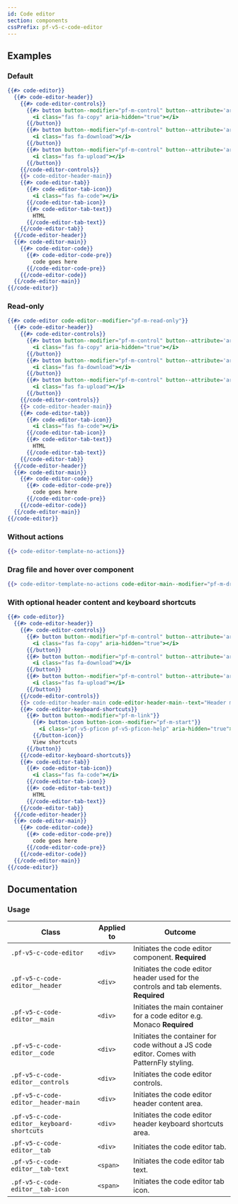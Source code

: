 ```yaml
---
id: Code editor
section: components
cssPrefix: pf-v5-c-code-editor
---
```


## Examples
### Default
```hbs
{{#> code-editor}}
  {{#> code-editor-header}}
    {{#> code-editor-controls}}
      {{#> button button--modifier="pf-m-control" button--attribute='aria-label="Copy to clipboard"'}}
        <i class="fas fa-copy" aria-hidden="true"></i>
      {{/button}}
      {{#> button button--modifier="pf-m-control" button--attribute='aria-label="Download code"'}}
        <i class="fas fa-download"></i>
      {{/button}}
      {{#> button button--modifier="pf-m-control" button--attribute='aria-label="Upload code"'}}
        <i class="fas fa-upload"></i>
      {{/button}}
    {{/code-editor-controls}}
    {{> code-editor-header-main}}
    {{#> code-editor-tab}}
      {{#> code-editor-tab-icon}}
        <i class="fas fa-code"></i>
      {{/code-editor-tab-icon}}
      {{#> code-editor-tab-text}}
        HTML
      {{/code-editor-tab-text}}
    {{/code-editor-tab}}
  {{/code-editor-header}}
  {{#> code-editor-main}}
    {{#> code-editor-code}}
      {{#> code-editor-code-pre}}
        code goes here
      {{/code-editor-code-pre}}
    {{/code-editor-code}}
  {{/code-editor-main}}
{{/code-editor}}
```

### Read-only
```hbs
{{#> code-editor code-editor--modifier="pf-m-read-only"}}
  {{#> code-editor-header}}
    {{#> code-editor-controls}}
      {{#> button button--modifier="pf-m-control" button--attribute='aria-label="Copy to clipboard"'}}
        <i class="fas fa-copy" aria-hidden="true"></i>
      {{/button}}
      {{#> button button--modifier="pf-m-control" button--attribute='aria-label="Download code"'}}
        <i class="fas fa-download"></i>
      {{/button}}
      {{#> button button--modifier="pf-m-control" button--attribute='aria-label="Upload code" disabled'}}
        <i class="fas fa-upload"></i>
      {{/button}}
    {{/code-editor-controls}}
    {{> code-editor-header-main}}
    {{#> code-editor-tab}}
      {{#> code-editor-tab-icon}}
        <i class="fas fa-code"></i>
      {{/code-editor-tab-icon}}
      {{#> code-editor-tab-text}}
        HTML
      {{/code-editor-tab-text}}
    {{/code-editor-tab}}
  {{/code-editor-header}}
  {{#> code-editor-main}}
    {{#> code-editor-code}}
      {{#> code-editor-code-pre}}
        code goes here
      {{/code-editor-code-pre}}
    {{/code-editor-code}}
  {{/code-editor-main}}
{{/code-editor}}
```

### Without actions
```hbs
{{> code-editor-template-no-actions}}
```

### Drag file and hover over component
```hbs
{{> code-editor-template-no-actions code-editor-main--modifier="pf-m-drag-hover"}}
```

### With optional header content and keyboard shortcuts
```hbs
{{#> code-editor}}
  {{#> code-editor-header}}
    {{#> code-editor-controls}}
      {{#> button button--modifier="pf-m-control" button--attribute='aria-label="Copy to clipboard"'}}
        <i class="fas fa-copy" aria-hidden="true"></i>
      {{/button}}
      {{#> button button--modifier="pf-m-control" button--attribute='aria-label="Download code"'}}
        <i class="fas fa-download"></i>
      {{/button}}
      {{#> button button--modifier="pf-m-control" button--attribute='aria-label="Upload code"'}}
        <i class="fas fa-upload"></i>
      {{/button}}
    {{/code-editor-controls}}
    {{> code-editor-header-main code-editor-header-main--text="Header main content"}}
    {{#> code-editor-keyboard-shortcuts}}
      {{#> button button--modifier="pf-m-link"}}
        {{#> button-icon button-icon--modifier="pf-m-start"}}
          <i class="pf-v5-pficon pf-v5-pficon-help" aria-hidden="true"></i>
        {{/button-icon}}
        View shortcuts
      {{/button}}
    {{/code-editor-keyboard-shortcuts}}
    {{#> code-editor-tab}}
      {{#> code-editor-tab-icon}}
        <i class="fas fa-code"></i>
      {{/code-editor-tab-icon}}
      {{#> code-editor-tab-text}}
        HTML
      {{/code-editor-tab-text}}
    {{/code-editor-tab}}
  {{/code-editor-header}}
  {{#> code-editor-main}}
    {{#> code-editor-code}}
      {{#> code-editor-code-pre}}
        code goes here
      {{/code-editor-code-pre}}
    {{/code-editor-code}}
  {{/code-editor-main}}
{{/code-editor}}
```

## Documentation
### Usage
| Class | Applied to | Outcome |
| -- | -- | -- |
| `.pf-v5-c-code-editor` | `<div>` | Initiates the code editor component. **Required** |
| `.pf-v5-c-code-editor__header` | `<div>` | Initiates the code editor header used for the controls and tab elements. **Required** |
| `.pf-v5-c-code-editor__main` | `<div>` | Initiates the main container for a code editor e.g. Monaco **Required** |
| `.pf-v5-c-code-editor__code` | `<div>` | Initiates the container for code without a JS code editor. Comes with PatternFly styling. |
| `.pf-v5-c-code-editor__controls` | `<div>` | Initiates the code editor controls. |
| `.pf-v5-c-code-editor__header-main` | `<div>` | Initiates the code editor header content area. |
| `.pf-v5-c-code-editor__keyboard-shortcuts` | `<div>` | Initiates the code editor header keyboard shortcuts area. |
| `.pf-v5-c-code-editor__tab` | `<div>` | Initiates the code editor tab. |
| `.pf-v5-c-code-editor__tab-text` | `<span>` | Initiates the code editor tab text. |
| `.pf-v5-c-code-editor__tab-icon` | `<span>` | Initiates the code editor tab icon. |
